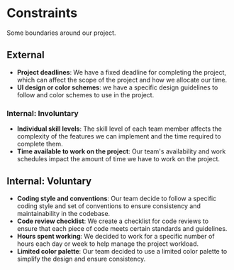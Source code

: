 # Constraints

Some boundaries around our project.

## External

- **Project deadlines**: We have a fixed deadline for completing the project,
  which can affect the scope of the project and how we allocate our time.
- **UI design or color schemes**: we have a specific design guidelines to follow
  and color schemes to use in the project.

### Internal: Involuntary

- **Individual skill levels**: The skill level of each team member affects the
  complexity of the features we can implement and the time required to complete
  them.
- **Time available to work on the project**: Our team's availability and work
  schedules impact the amount of time we have to work on the project.

## Internal: Voluntary

- **Coding style and conventions**: Our team decide to follow a specific coding
  style and set of conventions to ensure consistency and maintainability in the
  codebase.
- **Code review checklist**: We create a checklist for code reviews to ensure
  that each piece of code meets certain standards and guidelines.
- **Hours spent working**: We decided to work for a specific number of hours
  each day or week to help manage the project workload.
- **Limited color palette**: Our team decided to use a limited color palette to
  simplify the design and ensure consistency.

